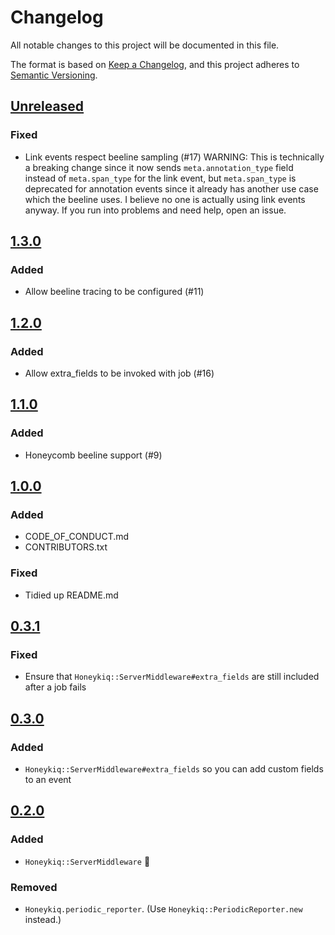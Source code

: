 # Changelog
All notable changes to this project will be documented in this file.

The format is based on [Keep a Changelog](https://keepachangelog.com/en/1.0.0/),
and this project adheres to [Semantic Versioning](https://semver.org/spec/v2.0.0.html).

## [Unreleased]
### Fixed
- Link events respect beeline sampling (#17)
  WARNING: This is technically a breaking change since it now sends
  `meta.annotation_type` field instead of `meta.span_type` for the link event,
  but `meta.span_type` is deprecated for annotation events since it already has
  another use case which the beeline uses. I believe no one is actually using
  link events anyway. If you run into problems and need help, open an issue.

## [1.3.0]
### Added
- Allow beeline tracing to be configured (#11)

## [1.2.0]
### Added
- Allow extra_fields to be invoked with job (#16)

## [1.1.0]
### Added
- Honeycomb beeline support (#9)

## [1.0.0]
### Added
- CODE_OF_CONDUCT.md
- CONTRIBUTORS.txt

### Fixed
- Tidied up README.md

## [0.3.1]
### Fixed
- Ensure that `Honeykiq::ServerMiddleware#extra_fields` are still included after a job fails

## [0.3.0]
### Added
- `Honeykiq::ServerMiddleware#extra_fields` so you can add custom fields to an event

## [0.2.0]
### Added
- `Honeykiq::ServerMiddleware` 🙌

### Removed
- `Honeykiq.periodic_reporter`. (Use `Honeykiq::PeriodicReporter.new` instead.)

[Unreleased]: https://github.com/carwow/honeykiq/compare/v1.2.0...HEAD
[1.3.0]: https://github.com/carwow/honeykiq/compare/v1.2.0...v1.3.0
[1.2.0]: https://github.com/carwow/honeykiq/compare/v1.1.0...v1.2.0
[1.1.0]: https://github.com/carwow/honeykiq/compare/v1.0.0...v1.1.0
[1.0.0]: https://github.com/carwow/honeykiq/compare/v0.3.1...v1.0.0
[0.3.1]: https://github.com/carwow/honeykiq/compare/v0.3.0...v0.3.1
[0.3.0]: https://github.com/carwow/honeykiq/compare/v0.2.0...v0.3.0
[0.2.0]: https://github.com/carwow/honeykiq/compare/v0.1.0...v0.2.0
